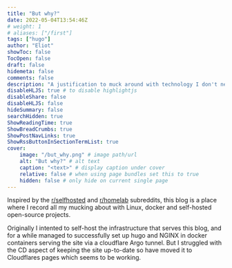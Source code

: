 ```yaml
---
title: "But why?"
date: 2022-05-04T13:54:46Z
# weight: 1
# aliases: ["/first"]
tags: ["hugo"]
author: "Eliot"
showToc: false
TocOpen: false
draft: false
hidemeta: false
comments: false
description: "A justification to muck around with technology I don't need."
disableHLJS: true # to disable highlightjs
disableShare: false
disableHLJS: false
hideSummary: false
searchHidden: true
ShowReadingTime: true
ShowBreadCrumbs: true
ShowPostNavLinks: true
ShowRssButtonInSectionTermList: true
cover:
    image: "/but_why.png" # image path/url
    alt: "But why?" # alt text
    caption: "<text>" # display caption under cover
    relative: false # when using page bundles set this to true
    hidden: false # only hide on current single page
---
```

Inspired by the [r/selfhosted](https://www.reddit.com/r/selfhosted/) and [r/homelab](https://www.reddit.com/r/homelab/) subreddits, this blog is a place where I record all my mucking about with Linux, docker and self-hosted open-source projects.
    
Originally I intented to self-host the infrastructure that serves this blog, and for a while managed to successfully set up hugo and NGINX in docker containers serving the site via a cloudflare Argo tunnel.  But I struggled with the CD aspect of keeping the site up-to-date so have moved it to Cloudflares pages which seems to be working.




